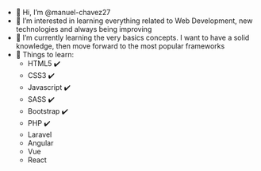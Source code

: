 - 👋 Hi, I’m @manuel-chavez27
- 👀 I’m interested in learning everything related to Web Development, new technologies and always being improving
- 🌱 I’m currently learning the very basics concepts. I want to have a solid knowledge, then move forward to the most popular frameworks
- 🔎 Things to learn:
  - HTML5 ✔️
  - CSS3 ✔️
  - Javascript ✔️
  - SASS ✔️
  - Bootstrap ✔️
  - PHP ✔️
  - Laravel
  - Angular
  - Vue
  - React

<!---
manuel-chavez27/manuel-chavez27 is a ✨ special ✨ repository because its `README.md` (this file) appears on your GitHub profile.
You can click the Preview link to take a look at your changes.
--->
